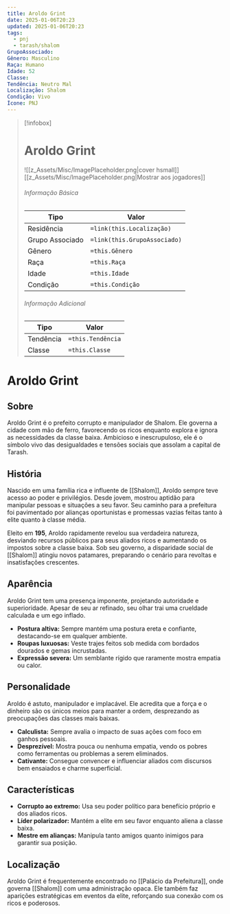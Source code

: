 ```yaml
---
title: Aroldo Grint
date: 2025-01-06T20:23
updated: 2025-01-06T20:23
tags:
  - pnj
  - tarash/shalom
GrupoAssociado: 
Gênero: Masculino
Raça: Humano
Idade: 52
Classe: 
Tendência: Neutro Mal
Localização: Shalom
Condição: Vivo
Ícone: PNJ
---
```


> [!infobox]
> # Aroldo Grint
> ![[z_Assets/Misc/ImagePlaceholder.png|cover hsmall]]
> [[z_Assets/Misc/ImagePlaceholder.png|Mostrar aos jogadores]]
> ###### Informação Básica
> Tipo |  Valor |
> ---|---|
> Residência | `=link(this.Localização)` |
> Grupo Associado | `=link(this.GrupoAssociado)` |
> Gênero | `=this.Gênero` |
> Raça | `=this.Raça` |
> Idade | `=this.Idade` |
> Condição | `=this.Condição` |
> ###### Informação Adicional
> Tipo |  Valor |
> ---|---|
> Tendência | `=this.Tendência` |
> Classe | `=this.Classe` |

# Aroldo Grint

## Sobre

Aroldo Grint é o prefeito corrupto e manipulador de Shalom. Ele governa a cidade com mão de ferro, favorecendo os ricos enquanto explora e ignora as necessidades da classe baixa. Ambicioso e inescrupuloso, ele é o símbolo vivo das desigualdades e tensões sociais que assolam a capital de Tarash.

## História

Nascido em uma família rica e influente de [[Shalom]], Aroldo sempre teve acesso ao poder e privilégios. Desde jovem, mostrou aptidão para manipular pessoas e situações a seu favor. Seu caminho para a prefeitura foi pavimentado por alianças oportunistas e promessas vazias feitas tanto à elite quanto à classe média.

Eleito em **195**, Aroldo rapidamente revelou sua verdadeira natureza, desviando recursos públicos para seus aliados ricos e aumentando os impostos sobre a classe baixa. Sob seu governo, a disparidade social de [[Shalom]] atingiu novos patamares, preparando o cenário para revoltas e insatisfações crescentes.

## Aparência

Aroldo Grint tem uma presença imponente, projetando autoridade e superioridade. Apesar de seu ar refinado, seu olhar trai uma crueldade calculada e um ego inflado.

- **Postura altiva:** Sempre mantém uma postura ereta e confiante, destacando-se em qualquer ambiente.
- **Roupas luxuosas:** Veste trajes feitos sob medida com bordados dourados e gemas incrustadas.
- **Expressão severa:** Um semblante rígido que raramente mostra empatia ou calor.

## Personalidade

Aroldo é astuto, manipulador e implacável. Ele acredita que a força e o dinheiro são os únicos meios para manter a ordem, desprezando as preocupações das classes mais baixas.

- **Calculista:** Sempre avalia o impacto de suas ações com foco em ganhos pessoais.
- **Desprezível:** Mostra pouca ou nenhuma empatia, vendo os pobres como ferramentas ou problemas a serem eliminados.
- **Cativante:** Consegue convencer e influenciar aliados com discursos bem ensaiados e charme superficial.

## Características

- **Corrupto ao extremo:** Usa seu poder político para benefício próprio e dos aliados ricos.
- **Líder polarizador:** Mantém a elite em seu favor enquanto aliena a classe baixa.
- **Mestre em alianças:** Manipula tanto amigos quanto inimigos para garantir sua posição.

## Localização 

Aroldo Grint é frequentemente encontrado no [[Palácio da Prefeitura]], onde governa [[Shalom]] com uma administração opaca. Ele também faz aparições estratégicas em eventos da elite, reforçando sua conexão com os ricos e poderosos.


